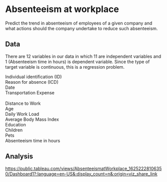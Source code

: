 # Absenteeism at workplace
Predict the trend in absenteeism of employees of a given company and what actions should the company undertake to reduce such absenteeism.

## Data
There are 12 variables in our data in which 11 are independent variables and 1 (Absenteeism time in hours) is dependent variable. Since the type of target variable is continuous, this is a regression problem.

Individual identification (ID)<br>
Reason for absence (ICD)<br>
Date	<br>
Transportation Expense<br>	
Distance to Work	<br>
Age	<br>
Daily Work Load <br>
Average	Body Mass Index	<br>
Education	<br>
Children	<br>
Pets<br>
Absenteeism time in hours<br>

## Analysis
https://public.tableau.com/views/AbsenteeismatWorkplace_16252228106350/Dashboard1?:language=en-US&:display_count=n&:origin=viz_share_link
